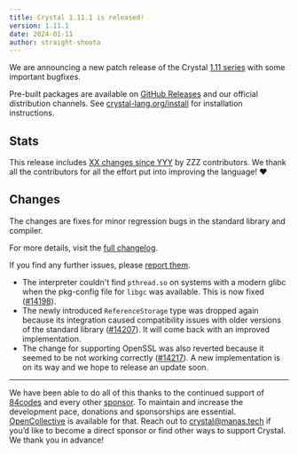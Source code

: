 ```yaml
---
title: Crystal 1.11.1 is released!
version: 1.11.1
date: 2024-01-11
author: straight-shoota
---
```

We are announcing a new patch release of the Crystal [1.11 series](/_releases/2024-01-10-1.11.0-released.md) with some important bugfixes.

Pre-built packages are available on [GitHub Releases](https://github.com/crystal-lang/crystal/releases/tag/1.11.1) and our official distribution channels.
See [crystal-lang.org/install](https://crystal-lang.org/install/) for installation instructions.

## Stats

This release includes [XX changes since YYY](https://github.com/crystal-lang/crystal/pulls?q=is%3Apr+milestone%3A1.11.1)
by ZZZ contributors. We thank all the contributors for all the effort put into
improving the language! ❤️

## Changes

The changes are fixes for minor regression bugs in the standard library and compiler.

For more details, visit the [full changelog](https://github.com/crystal-lang/crystal/releases/tag/1.11.1).

If you find any further issues, please [report them](https://github.com/crystal-lang/crystal/issues/).

- The interpreter couldn't find `pthread.so` on systems with a modern glibc when the pkg-config file for `libgc` was available. This is now fixed ([#14198]).
- The newly introduced `ReferenceStorage` type was dropped again because its integration caused compatibility issues with older versions of the standard library ([#14207]). It will come back with an improved implementation.
- The change for supporting OpenSSL was also reverted because it seemed to be not working correctly ([#14217]). A new implementation is on its way and we hope to release an update soon.

[#14198]: https://github.com/crystal-lang/crystal/pull/14198
[#14207]: https://github.com/crystal-lang/crystal/pull/14207
[#14217]: https://github.com/crystal-lang/crystal/pull/14217

---

We have been able to do all of this thanks to the continued support of [84codes](https://www.84codes.com/) and every other [sponsor](/sponsors).
To maintain and increase the development pace, donations and sponsorships are
essential. [OpenCollective](https://opencollective.com/crystal-lang) is
available for that. Reach out to [crystal@manas.tech](mailto:crystal@manas.tech)
if you’d like to become a direct sponsor or find other ways to support Crystal.
We thank you in advance!
